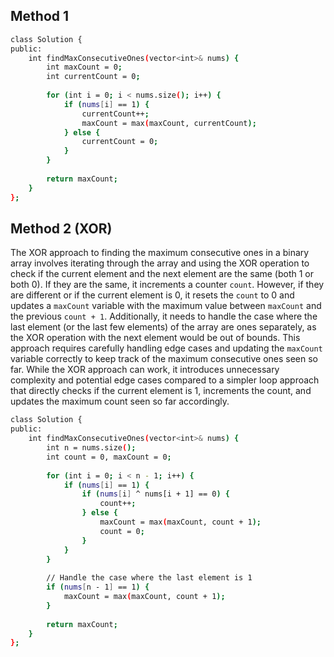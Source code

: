 ## Method 1
```bash
class Solution {
public:
    int findMaxConsecutiveOnes(vector<int>& nums) {
        int maxCount = 0;
        int currentCount = 0;
        
        for (int i = 0; i < nums.size(); i++) {
            if (nums[i] == 1) {
                currentCount++;
                maxCount = max(maxCount, currentCount);
            } else {
                currentCount = 0;
            }
        }
        
        return maxCount;
    }
};
```

## Method 2 (XOR)
The XOR approach to finding the maximum consecutive ones in a binary array involves iterating through the array and using the XOR operation to check if the current element and the next element are the same (both 1 or both 0). If they are the same, it increments a counter `count`. However, if they are different or if the current element is 0, it resets the `count` to 0 and updates a `maxCount` variable with the maximum value between `maxCount` and the previous `count + 1`. Additionally, it needs to handle the case where the last element (or the last few elements) of the array are ones separately, as the XOR operation with the next element would be out of bounds. This approach requires carefully handling edge cases and updating the `maxCount` variable correctly to keep track of the maximum consecutive ones seen so far. While the XOR approach can work, it introduces unnecessary complexity and potential edge cases compared to a simpler loop approach that directly checks if the current element is 1, increments the count, and updates the maximum count seen so far accordingly.
```bash
class Solution {
public:
    int findMaxConsecutiveOnes(vector<int>& nums) {
        int n = nums.size();
        int count = 0, maxCount = 0;
        
        for (int i = 0; i < n - 1; i++) {
            if (nums[i] == 1) {
                if (nums[i] ^ nums[i + 1] == 0) {
                    count++;
                } else {
                    maxCount = max(maxCount, count + 1);
                    count = 0;
                }
            }
        }
        
        // Handle the case where the last element is 1
        if (nums[n - 1] == 1) {
            maxCount = max(maxCount, count + 1);
        }
        
        return maxCount;
    }
};
```
